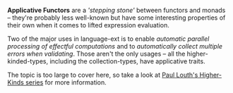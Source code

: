 **Applicative Functors** are a _'stepping stone'_ between functors and monads – they're probably less well-known but have some 
interesting properties of their own when it comes to lifted expression evaluation. 

Two of the major uses in language-ext is to enable _automatic parallel processing of effectful computations_ and to 
_automatically collect multiple errors when validating_. Those aren't the only usages – all the higher-kinded-types, 
including the collection-types, have applicative traits.

The topic is too large to cover here, so take a look at [Paul Louth's Higher-Kinds series](https://paullouth.com/higher-kinds-in-c-with-language-ext-part-4-applicatives/) for more information.